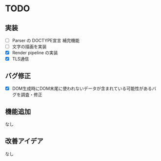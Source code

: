 # TODO

## 実装
- [ ] Parser の DOCTYPE宣言 補完機能
- [ ] 文字の描画を実装
- [x] Render pipeline の実装
- [x] TLS通信

## バグ修正
- [x] DOM生成時にDOM末尾に使われないデータが含まれている可能性があるバグを調査・修正

## 機能追加
なし

## 改善アイデア
なし
